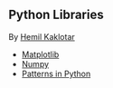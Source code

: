 ## Python Libraries 
By [Hemil Kaklotar](https://github.com/hemilkaklotar)

- [Matplotlib](/Matplotlib)
- [Numpy](/Numpy)
- [Patterns in Python](/Patterns_in_Python)
